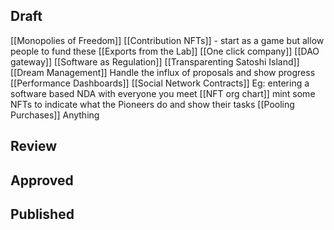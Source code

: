 ## Draft
[[Monopolies of Freedom]]
[[Contribution NFTs]] - start as a game but allow people to fund these
[[Exports from the Lab]]
[[One click company]]
[[DAO gateway]]
[[Software as Regulation]]
[[Transparenting Satoshi Island]]
[[Dream Management]] Handle the influx of proposals and show progress
[[Performance Dashboards]]
[[Social Network Contracts]] Eg: entering a software based NDA with everyone you meet
[[NFT org chart]] mint some NFTs to indicate what the Pioneers do and show their tasks
[[Pooling Purchases]] Anything
## Review


## Approved


## Published
